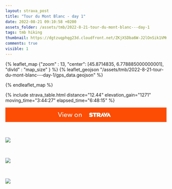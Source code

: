 ```yaml
---
layout: strava_post
title: "Tour du Mont Blanc - day 1"
date: 2022-08-21 09:10:58 +0200
assets_folder: /assets/tmb/2022-8-21-tour-du-mont-blanc---day-1
tags: tmb hiking
thumbnail: https://dgtzuqphqg23d.cloudfront.net/ZKjXSDba6W-J2lOnSik1VMm2VBDbx6s9MKrMzDhtH_c-768x1024.jpg
comments: true
visible: 1
---
```



{% leaflet_map {"zoom" : 13,
                  "center": [45.8714835, 6.778885000000001],
                 "divId" : "map_size" } %}
    {% leaflet_geojson "/assets/tmb/2022-8-21-tour-du-mont-blanc---day-1/gps_data.geojson" %}

{% endleaflet_map %}





{% include strava_table.html distance="12.44" elevation_gain="1271" moving_time="3:44:27" elapsed_time="6:48:15" %}

[![](/assets/strava.jpg)](https://www.strava.com/activities/7688533879)


<br />

![](https://dgtzuqphqg23d.cloudfront.net/ZKjXSDba6W-J2lOnSik1VMm2VBDbx6s9MKrMzDhtH_c-768x1024.jpg)


<br />

![](https://dgtzuqphqg23d.cloudfront.net/lXyXLRqsqoEgHkxy4dILTJzhZ4_ZIcDHJlHGaWt_z04-768x1024.jpg)


<br />

![](https://dgtzuqphqg23d.cloudfront.net/CbG4iZ7MpeNNTCB1hxAxdP0yGqhzt1jSh-5_qh6Opqg-768x1024.jpg)
